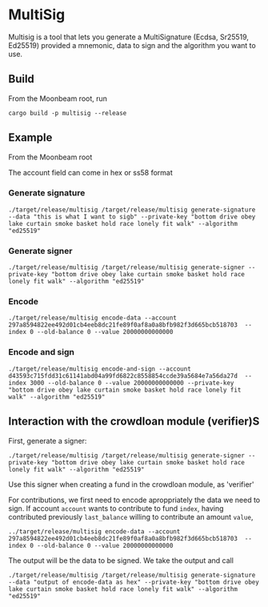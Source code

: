 # MultiSig

Multisig is a tool that lets you generate a MultiSignature (Ecdsa, Sr25519, Ed25519) provided a mnemonic, data to sign and the algorithm you want to use.

## Build
From the Moonbeam root, run

`cargo build -p multisig --release`

## Example
From the Moonbeam root

The account field can come in hex or ss58 format

### Generate signature
`./target/release/multisig /target/release/multisig generate-signature --data "this is what I want to sigb" --private-key "bottom drive obey lake curtain smoke basket hold race lonely fit walk" --algorithm "ed25519"`

### Generate signer
`./target/release/multisig /target/release/multisig generate-signer --private-key "bottom drive obey lake curtain smoke basket hold race lonely fit walk" --algorithm "ed25519"`

### Encode
`./target/release/multisig encode-data --account 297a8594822ee492d01cb4eeb8dc21fe89f0af8a0a8bfb982f3d665bcb518703  --index 0 --old-balance 0 --value 20000000000000`

### Encode and sign
`./target/release/multisig encode-and-sign --account d43593c715fdd31c61141abd04a99fd6822c8558854ccde39a5684e7a56da27d  --index 3000 --old-balance 0 --value 20000000000000 --private-key "bottom drive obey lake curtain smoke basket hold race lonely fit walk" --algorithm "ed25519"`
## Interaction with the crowdloan module (verifier)S
First, generate a signer:

`./target/release/multisig /target/release/multisig generate-signer --private-key "bottom drive obey lake curtain smoke basket hold race lonely fit walk" --algorithm "ed25519"`

Use this signer when creating a fund in the crowdloan module, as 'verifier'

For contributions, we first need to encode aproppriately the data we need to sign. If account `account` wants to contribute to fund `index`, having contributed previously `last_balance` willing to contribute an amount `value`,

`../target/release/multisig encode-data --account 297a8594822ee492d01cb4eeb8dc21fe89f0af8a0a8bfb982f3d665bcb518703  --index 0 --old-balance 0 --value 20000000000000`

The output will be the data to be signed. We take the output and call

`./target/release/multisig /target/release/multisig generate-signature --data "output of encode-data as hex" --private-key "bottom drive obey lake curtain smoke basket hold race lonely fit walk" --algorithm "ed25519"`